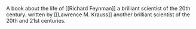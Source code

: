 A book about the life of [[Richard Feynman]] a brilliant scientist of the 20th century. written by [[Lawrence M. Krauss]] another brilliant scientist of the 20th and 21st centuries.